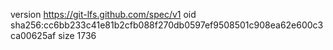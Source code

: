 version https://git-lfs.github.com/spec/v1
oid sha256:cc6bb233c41e81b2cfb088f270db0597ef9508501c908ea62e600c3ca00625af
size 1736
